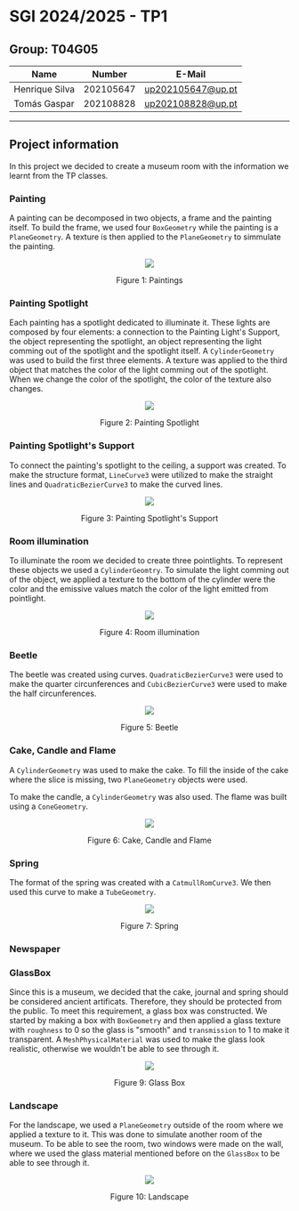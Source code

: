 # SGI 2024/2025 - TP1

## Group: T04G05

| Name             | Number    | E-Mail             |
| ---------------- | --------- | ------------------ |
| Henrique Silva   | 202105647 | up202105647@up.pt  |
| Tomás Gaspar     | 202108828 | up202108828@up.pt  |

----
## Project information

In this project we decided to create a museum room with the information we learnt from the TP classes.

### Painting

A painting can be decomposed in two objects, a frame and the painting itself. To build the frame, we used four `BoxGeometry` while the painting is a `PlaneGeometry`. A texture is then applied to the `PlaneGeometry` to simmulate the painting.

<p align="center">
    <img src="./screenshots/paintings.png">
    <p align="center">Figure 1: Paintings</p>
</p>

### Painting Spotlight

Each painting has a spotlight dedicated to illuminate it.
These lights are composed by four elements: a connection to the Painting Light's Support, the object representing the spotlight, an object representing the light comming out of the spotlight and the spotlight itself. A `CylinderGeometry` was used to build the first three elements. A texture was applied to the third object that matches the color of the light comming out of the spotlight. When we change the color of the spotlight, the color of the texture also changes.

<p align="center">
    <img src="./screenshots/painting_light.png">
    <p align="center">Figure 2: Painting Spotlight</p>
</p>

### Painting Spotlight's Support

To connect the painting's spotlight to the ceiling, a support was created. To make the structure format, `LineCurve3` were utilized to make the straight lines and `QuadraticBezierCurve3` to make the curved lines.

<p align="center">
    <img src="./screenshots/lights_support.png">
    <p align="center">Figure 3: Painting Spotlight's Support</p>
</p>

### Room illumination

To illuminate the room we decided to create three pointlights. To represent these objects we used a `CylinderGeomtry`. To simulate the light comming out of the object, we applied a texture to the bottom of the cylinder were the color and the emissive values match the color of the light emitted from pointlight. 

<p align="center">
    <img src="./screenshots/room_pointlights.png">
    <p align="center">Figure 4: Room illumination</p>
</p>

### Beetle

The beetle was created using curves. `QuadraticBezierCurve3` were used to make the quarter circunferences and `CubicBezierCurve3` were used to make the half circunferences.

<p align="center">
    <img src="./screenshots/beetle.png">
    <p align="center">Figure 5: Beetle</p>
</p>

### Cake, Candle and Flame

A `CylinderGeometry` was used to make the cake. To fill the inside of the cake where the slice is missing, two `PlaneGeometry` objects were used.

To make the candle, a `CylinderGeometry` was also used.
The flame was built using a `ConeGeometry`.

<p align="center">
    <img src="./screenshots/cake.png">
    <p align="center">Figure 6: Cake, Candle and Flame</p>
</p>

### Spring

The format of the spring was created with a `CatmullRomCurve3`. We then used this curve to make a `TubeGeometry`.

<p align="center">
    <img src="./screenshots/spring.png">
    <p align="center">Figure 7: Spring</p>
</p>

### Newspaper

### GlassBox

Since this is a museum, we decided that the cake, journal and spring should be considered ancient artificats. Therefore, they should be protected from the public. To meet this requirement, a glass box was constructed. We started by making a box with `BoxGeometry` and then applied a glass texture with `roughness` to 0 so the glass is "smooth" and `transmission` to 1 to make it transparent. A `MeshPhysicalMaterial` was used to make the glass look realistic, otherwise we wouldn't be able to see through it.

<p align="center">
    <img src="./screenshots/glass_box.png">
    <p align="center">Figure 9: Glass Box</p>
</p>

### Landscape

For the landscape, we used a `PlaneGeometry` outside of the room where we applied a texture to it. This was done to simulate another room of the museum. To be able to see the room, two windows were made on the wall, where we used the glass material mentioned before on the `GlassBox` to be able to see through it.

<p align="center">
    <img src="./screenshots/landscape.png">
    <p align="center">Figure 10: Landscape</p>
</p>


<!-- - (items describing main strong points)
- Scene
  - (Brief description of the created scene)
  - (relative link to the scene)
----
## Issues/Problems

- (items describing unimplemented features, bugs, problems, etc.) -->